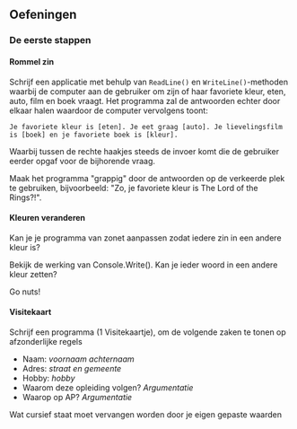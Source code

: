## Oefeningen

<!---{pagebreak}--->

### De eerste stappen 

#### Rommel zin

Schrijf een applicatie met behulp van ``ReadLine()`` en ``WriteLine()``-methoden waarbij de computer aan de gebruiker om zijn of haar favoriete kleur, eten, auto, film en boek vraagt. Het programma zal de antwoorden echter door elkaar halen waardoor de computer vervolgens toont: 

<!---{line-numbers:false}--->
```text
Je favoriete kleur is [eten]. Je eet graag [auto]. Je lievelingsfilm is [boek] en je favoriete boek is [kleur].
```

Waarbij tussen de rechte haakjes steeds de invoer komt die de gebruiker eerder opgaf voor de bijhorende vraag.

Maak het programma "grappig" door de antwoorden op de verkeerde plek te gebruiken, bijvoorbeeld: "Zo, je favoriete kleur is The Lord of the Rings?!".

#### Kleuren veranderen

Kan je je programma van zonet aanpassen zodat iedere zin in een andere kleur is?

Bekijk de werking van Console.Write(). Kan je ieder woord in een andere kleur zetten?

Go nuts!

#### Visitekaart

Schrijf een programma (1 Visitekaartje), om de volgende zaken te tonen op afzonderlijke regels
* Naam: *voornaam achternaam*
* Adres: *straat en gemeente* 
* Hobby: *hobby*
* Waarom deze opleiding volgen? *Argumentatie*
* Waarop op AP? *Argumentatie*

Wat cursief staat moet  vervangen worden door je eigen gepaste waarden

<!---{pagebreak}--->
